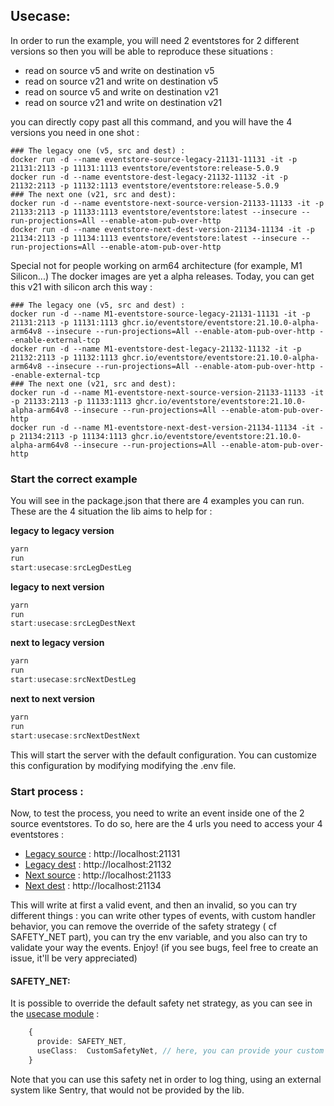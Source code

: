 ## Usecase:

In order to run the example, you will need 2 eventstores for 2 different versions so then you will be able to reproduce
these situations :

- read on source v5 and write on destination v5
- read on source v21 and write on destination v5
- read on source v5 and write on destination v21
- read on source v21 and write on destination v21

you can directly copy past all this command, and you will have the 4 versions you need in one shot :

```shell
### The legacy one (v5, src and dest) :
docker run -d --name eventstore-source-legacy-21131-11131 -it -p 21131:2113 -p 11131:1113 eventstore/eventstore:release-5.0.9
docker run -d --name eventstore-dest-legacy-21132-11132 -it -p 21132:2113 -p 11132:1113 eventstore/eventstore:release-5.0.9
### The next one (v21, src and dest):
docker run -d --name eventstore-next-source-version-21133-11133 -it -p 21133:2113 -p 11133:1113 eventstore/eventstore:latest --insecure --run-projections=All --enable-atom-pub-over-http
docker run -d --name eventstore-next-dest-version-21134-11134 -it -p 21134:2113 -p 11134:1113 eventstore/eventstore:latest --insecure --run-projections=All --enable-atom-pub-over-http
```

Special not for people working on arm64 architecture (for example, M1 Silicon...) The docker images are yet a alpha releases. Today, you can get this v21 with silicon arch this way : 

```shell
### The legacy one (v5, src and dest) :
docker run -d --name M1-eventstore-source-legacy-21131-11131 -it -p 21131:2113 -p 11131:1113 ghcr.io/eventstore/eventstore:21.10.0-alpha-arm64v8 --insecure --run-projections=All --enable-atom-pub-over-http --enable-external-tcp
docker run -d --name M1-eventstore-dest-legacy-21132-11132 -it -p 21132:2113 -p 11132:1113 ghcr.io/eventstore/eventstore:21.10.0-alpha-arm64v8 --insecure --run-projections=All --enable-atom-pub-over-http --enable-external-tcp
### The next one (v21, src and dest):
docker run -d --name M1-eventstore-next-source-version-21133-11133 -it -p 21133:2113 -p 11133:1113 ghcr.io/eventstore/eventstore:21.10.0-alpha-arm64v8 --insecure --run-projections=All --enable-atom-pub-over-http
docker run -d --name M1-eventstore-next-dest-version-21134-11134 -it -p 21134:2113 -p 11134:1113 ghcr.io/eventstore/eventstore:21.10.0-alpha-arm64v8 --insecure --run-projections=All --enable-atom-pub-over-http

```

### Start the correct example

You will see in the package.json that there are 4 examples you can run. These are the 4 situation the lib aims to help
for :

**legacy to legacy version**

```typescript
yarn
run
start:usecase:srcLegDestLeg
```

**legacy to next version**

```typescript
yarn
run
start:usecase:srcLegDestNext
```

**next to legacy version**

```typescript
yarn
run
start:usecase:srcNextDestLeg
```

**next to next version**

```typescript
yarn
run
start:usecase:srcNextDestNext
```

This will start the server with the default configuration. You can customize this configuration by modifying modifying
the .env file.

### Start process :

Now, to test the process, you need to write an event inside one of the 2 source eventstores. To do so, here are the 4
urls you need to access your 4 eventstores :

- [Legacy source](http://localhost:21131) : http://localhost:21131
- [Legacy dest](http://localhost:21132) : http://localhost:21132
- [Next source](http://localhost:21133) : http://localhost:21133
- [Next dest](http://localhost:21134) : http://localhost:21134

This will write at first a valid event, and then an invalid, so you can try different things :
you can write other types of events, with custom handler behavior, you can remove the override of the safety strategy (
cf SAFETY_NET part), you can try the env variable, and you also can try to validate your way the events. Enjoy! (if you
see bugs, feel free to create an issue, it'll be very appreciated)

#### SAFETY_NET:

It is possible to override the default safety net strategy, as you can see in
the [usecase module](src/usecase.module.ts) :

```typescript
    {
      provide: SAFETY_NET,
      useClass:  CustomSafetyNet, // here, you can provide your custom strategy
    }
```

Note that you can use this safety net in order to log thing, using an external system like Sentry, that would not be
provided by the lib.
